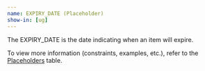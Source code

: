 ```yaml
---
name: EXPIRY_DATE (Placeholder)
show-in: [ug]
---
```

<!-- Make sure this is kept the same as the table cell entry. -->
The EXPIRY_DATE is the date indicating when an item will expire.

To view more information (constraints, examples, etc.), refer to the [Placeholders](#placeholders) table.
